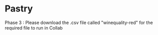# Pastry
Phase 3 : 
Please download the .csv file called "winequality-red" for the required file to run in Collab
